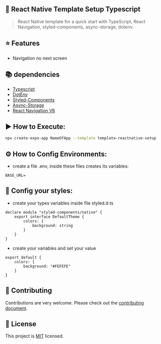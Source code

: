 ## 📄 React Native Template Setup Typescript

> React Native template for a quick start with TypeScript, React Navigation, styled-components, async-storage, dotenv.

## ⭐ Features
- Navigation no next screen


## 📚 dependencies
- [Typescript](https://www.typescriptlang.org)
- [DotEnv](https://www.npmjs.com/package/dotenv)
- [Styled-Components](https://www.npmjs.com/package/styled-components)
- [Async-Storage](https://react-native-async-storage.github.io/async-storage/)
- [React Navigation V6](https://reactnavigation.org/docs/getting-started/)

## ▶️ How to Execute:

```sh
npx create-expo-app NameOfApp --template template-reactnative-setup
```

## ⚙️ How to Config Environments:
- create a file .env, inside these files creates its variables:

```.env
BASE_URL=
```

## 🎨 Config your styles:
- create your types variables inside file styled.d.ts

```
declare module "styled-components/native" {
    export interface DefaultTheme {
        colors: {
            background: string
        }
    }
}
```

- create your variables and set your value
```
export default {
    colors: {
        background: "#FEFEFE"
    }
}
```

## 🤝 Contributing

Contributions are very welcome. Please check out the [contributing document](https://github.com/Luizrebelatto/template-reactnative-setup/blob/master/CONTRIBUTING.MD).

## 📖 License

This project is [MIT](https://github.com/Luizrebelatto/template-reactnative-setup/blob/master/LICENSE) licensed.
